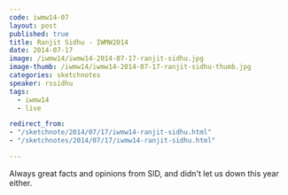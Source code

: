 ```yaml
---
code: iwmw14-07
layout: post
published: true
title: Ranjit Sidhu - IWMW2014 
date: 2014-07-17
image: /iwmw14/iwmw14-2014-07-17-ranjit-sidhu.jpg
image-thumb: /iwmw14/iwmw14-2014-07-17-ranjit-sidhu-thumb.jpg
categories: sketchnotes
speaker: rssidhu
tags:
  - iwmw14
  - live

redirect_from:
- "/sketchnote/2014/07/17/iwmw14-ranjit-sidhu.html"
- "/sketchnotes/2014/07/17/iwmw14-ranjit-sidhu.html"

---
```


Always great facts and opinions from SID, and didn't let us down this year either.

